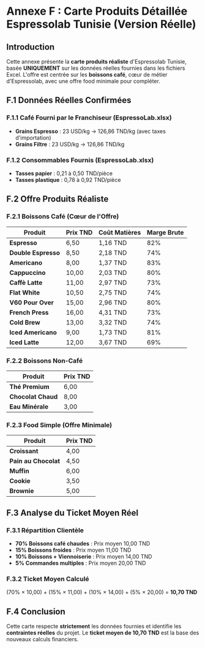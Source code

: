 # Annexe F : Carte Produits Détaillée Espressolab Tunisie (Version Réelle)

## Introduction

Cette annexe présente la **carte produits réaliste** d'Espressolab Tunisie, basée **UNIQUEMENT** sur les données réelles fournies dans les fichiers Excel. L'offre est centrée sur les **boissons café**, cœur de métier d'Espressolab, avec une offre food minimale pour compléter.

## F.1 Données Réelles Confirmées

### F.1.1 Café Fourni par le Franchiseur (EspressoLab.xlsx)
- **Grains Espresso** : 23 USD/kg → 126,86 TND/kg (avec taxes d'importation)
- **Grains Filtre** : 23 USD/kg → 126,86 TND/kg

### F.1.2 Consommables Fournis (EspressoLab.xlsx)
- **Tasses papier** : 0,21 à 0,50 TND/pièce
- **Tasses plastique** : 0,78 à 0,92 TND/pièce

## F.2 Offre Produits Réaliste

### F.2.1 Boissons Café (Cœur de l'Offre)

| Produit | Prix TND | Coût Matières | Marge Brute |
|---------|----------|---------------|-------------|
| **Espresso** | 6,50 | 1,16 TND | 82% |
| **Double Espresso** | 8,50 | 2,18 TND | 74% |
| **Americano** | 8,00 | 1,37 TND | 83% |
| **Cappuccino** | 10,00 | 2,03 TND | 80% |
| **Caffè Latte** | 11,00 | 2,97 TND | 73% |
| **Flat White** | 10,50 | 2,75 TND | 74% |
| **V60 Pour Over** | 15,00 | 2,96 TND | 80% |
| **French Press** | 16,00 | 4,31 TND | 73% |
| **Cold Brew** | 13,00 | 3,32 TND | 74% |
| **Iced Americano** | 9,00 | 1,73 TND | 81% |
| **Iced Latte** | 12,00 | 3,67 TND | 69% |

### F.2.2 Boissons Non-Café

| Produit | Prix TND |
|---------|----------|
| **Thé Premium** | 6,00 |
| **Chocolat Chaud** | 8,00 |
| **Eau Minérale** | 3,00 |

### F.2.3 Food Simple (Offre Minimale)

| Produit | Prix TND |
|---------|----------|
| **Croissant** | 4,00 |
| **Pain au Chocolat** | 4,50 |
| **Muffin** | 6,00 |
| **Cookie** | 3,50 |
| **Brownie** | 5,00 |

## F.3 Analyse du Ticket Moyen Réel

### F.3.1 Répartition Clientèle
- **70% Boissons café chaudes** : Prix moyen 10,00 TND
- **15% Boissons froides** : Prix moyen 11,00 TND
- **10% Boissons + Viennoiserie** : Prix moyen 14,00 TND
- **5% Commandes multiples** : Prix moyen 20,00 TND

### F.3.2 Ticket Moyen Calculé
(70% × 10,00) + (15% × 11,00) + (10% × 14,00) + (5% × 20,00) = **10,70 TND**

## F.4 Conclusion

Cette carte respecte **strictement** les données fournies et identifie les **contraintes réelles** du projet. Le **ticket moyen de 10,70 TND** est la base des nouveaux calculs financiers.

